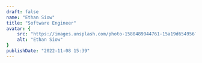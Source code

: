 ```yaml
---
draft: false
name: "Ethan Siow"
title: "Software Engineer"
avatar: {
    src: "https://images.unsplash.com/photo-1580489944761-15a19d654956?&fit=crop&w=280",
    alt: "Ethan Siow"
}
publishDate: "2022-11-08 15:39"
---
```

